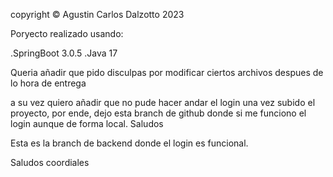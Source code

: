 copyright © Agustin Carlos Dalzotto 2023

Poryecto realizado usando:

.SpringBoot 3.0.5
.Java 17

Queria añadir que pido disculpas por modificar ciertos archivos despues de lo hora de entrega

a su vez quiero añadir que no pude hacer andar el login una vez subido el proyecto, por ende, dejo esta branch de github donde si me funciono el login aunque de forma local. Saludos

Esta es la branch de backend donde el login es funcional.

Saludos coordiales
